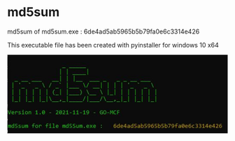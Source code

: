 # md5sum
md5sum of md5sum.exe : 6de4ad5ab5965b5b79fa0e6c3314e426

This executable file has been created with pyinstaller for windows 10 x64

![Screenshot](https://github.com/go-mcf/md5sum/blob/main/md5sum.JPG)
